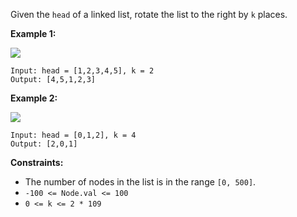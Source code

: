 Given the `head` of a linked list, rotate the list to the right by `k` places.



**Example 1:**

![](https://assets.leetcode.com/uploads/2020/11/13/rotate1.jpg)

    
    
    Input: head = [1,2,3,4,5], k = 2
    Output: [4,5,1,2,3]
    

**Example 2:**

![](https://assets.leetcode.com/uploads/2020/11/13/roate2.jpg)

    
    
    Input: head = [0,1,2], k = 4
    Output: [2,0,1]
    



**Constraints:**

  * The number of nodes in the list is in the range `[0, 500]`.
  * `-100 <= Node.val <= 100`
  * `0 <= k <= 2 * 109`

